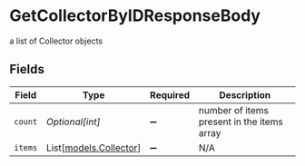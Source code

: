 # GetCollectorByIDResponseBody

a list of Collector objects


## Fields

| Field                                            | Type                                             | Required                                         | Description                                      |
| ------------------------------------------------ | ------------------------------------------------ | ------------------------------------------------ | ------------------------------------------------ |
| `count`                                          | *Optional[int]*                                  | :heavy_minus_sign:                               | number of items present in the items array       |
| `items`                                          | List[[models.Collector](../models/collector.md)] | :heavy_minus_sign:                               | N/A                                              |
